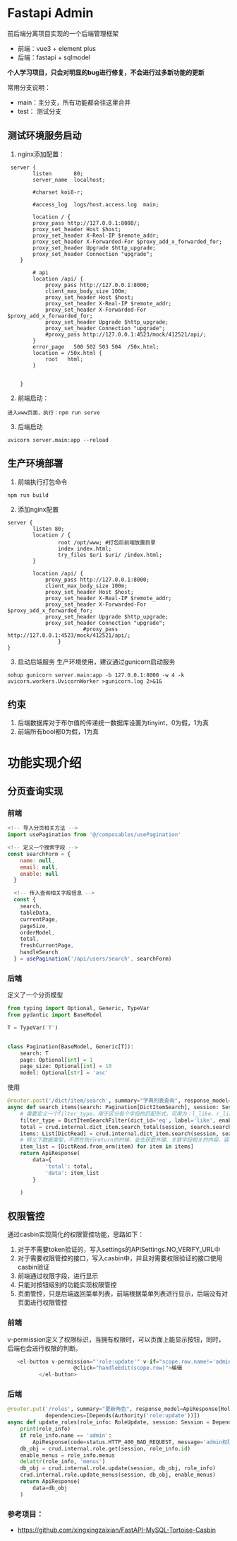 # Fastapi Admin
前后端分离项目实现的一个后端管理框架
* 前端：vue3 + element plus
* 后端：fastapi + sqlmodel

**个人学习项目，只会对明显的bug进行修复，不会进行过多新功能的更新**

常用分支说明：
* main：主分支，所有功能都会往这里合并
* test： 测试分支

## 测试环境服务启动
1. nginx添加配置：
```
 server {
        listen       80;
        server_name  localhost;

        #charset koi8-r;

        #access_log  logs/host.access.log  main;

        location / {
        proxy_pass http://127.0.0.1:8080/;
        proxy_set_header Host $host;
        proxy_set_header X-Real-IP $remote_addr;
        proxy_set_header X-Forwarded-For $proxy_add_x_forwarded_for;
        proxy_set_header Upgrade $http_upgrade;
        proxy_set_header Connection "upgrade";
    }

		# api
		location /api/ {
			proxy_pass http://127.0.0.1:8000;
			client_max_body_size 100m;
            proxy_set_header Host $host;
            proxy_set_header X-Real-IP $remote_addr;
            proxy_set_header X-Forwarded-For $proxy_add_x_forwarded_for;
            proxy_set_header Upgrade $http_upgrade;
            proxy_set_header Connection "upgrade";
			#proxy_pass http://127.0.0.1:4523/mock/412521/api/;
		}
        error_page   500 502 503 504  /50x.html;
        location = /50x.html {
            root   html;
        }


    }

```
2. 前端启动：
```
进入www页面，执行：npm run serve
```
3. 后端启动
```
uvicorn server.main:app --reload
```

## 生产环境部署
1. 前端执行打包命令
```
npm run build
```
2. 添加nginx配置
```
server {
        listen 80;
        location / {
                root /opt/www; #打包后前端放置目录
                index index.html;
                try_files $uri $uri/ /index.html;
        }

        location /api/ {
            proxy_pass http://127.0.0.1:8000;
            client_max_body_size 100m;
            proxy_set_header Host $host;
            proxy_set_header X-Real-IP $remote_addr;
            proxy_set_header X-Forwarded-For $proxy_add_x_forwarded_for;
            proxy_set_header Upgrade $http_upgrade;
            proxy_set_header Connection "upgrade";
                        #proxy_pass http://127.0.0.1:4523/mock/412521/api/;
                }
}
```
3. 启动后端服务
生产环境使用，建议通过gunicorn启动服务
```
nohup gunicorn server.main:app -b 127.0.0.1:8000 -w 4 -k uvicorn.workers.UvicornWorker >gunicorn.log 2>&1&
```

## 约束
1. 后端数据库对于布尔值的传递统一数据库设置为tinyint，0为假，1为真
2. 前端所有bool都0为假，1为真

# 功能实现介绍

## 分页查询实现
### 前端
```js
<!-- 导入分页相关方法 -->
import usePagination from '@/composables/usePagination'

<!-- 定义一个搜索字段 -->
const searchForm = {
    name: null,
    email: null,
    enable: null
  }

  <!-- 传入查询相关字段信息 -->
  const {
    search,
    tableData,
    currentPage,
    pageSize,
    orderModel,
    total,
    freshCurrentPage,
    handleSearch
  } = usePagination('/api/users/search', searchForm)
```

### 后端
定义了一个分页模型
```python
from typing import Optional, Generic, TypeVar
from pydantic import BaseModel

T = TypeVar('T')


class Pagination(BaseModel, Generic[T]):
    search: T
    page: Optional[int] = 1
    page_size: Optional[int] = 10
    model: Optional[str] = 'asc'
```

使用
```python
@router.post('/dict/item/search', summary="字典列表查询", response_model=ApiResponse[SearchResponse[DictRead]])
async def search_items(search: Pagination[DictItemSearch], session: Session = Depends(get_session)):
    # 需要定义一个filter_type，用于区分各个字段的匹配形式，可用为：l_like、r_like、like、eq、ne、lt、le、gt、ge
    filter_type = DictItemSearchFilter(dict_id='eq', label='like', enable='eq', value='like')
    total = crud.internal.dict_item.search_total(session, search.search, filter_type.dict())
    items: List[DictRead] = crud.internal.dict_item.search(session, search, filter_type.dict())
    # 转义下数据类型，不然在执行return的时候，会去获取外键、关联字段相关的内容，容易造成数据量过多等问题
    item_list = [DictRead.from_orm(item) for item in items]
    return ApiResponse(
        data={
            'total': total,
            'data': item_list
        }

    )
```

## 权限管控
通过casbin实现简化的权限管控功能，思路如下：
1. 对于不需要token验证的，写入settings的APISettings.NO_VERIFY_URL中
2. 对于需要权限管控的接口，写入casbin中，并且对需要权限验证的接口使用casbin验证
3. 前端通过权限字段，进行显示
4. 只能对按钮级别的功能实现权限管控
5. 页面管控，只是后端返回菜单列表，前端根据菜单列表进行显示，后端没有对页面进行权限管控

### 前端
v-permission定义了权限标识，当拥有权限时，可以页面上能显示按钮，同时，后端也会进行权限的判断。
```js
   <el-button v-permission="'role:update'" v-if="scope.row.name!='admin'" type="primary" size="small"
                     @click="handleEdit(scope.row)">编辑
          </el-button>
```
### 后端
```python
@router.put('/roles', summary="更新角色", response_model=ApiResponse[Role],
            dependencies=[Depends(Authority('role:update'))])
async def update_roles(role_info: RoleUpdate, session: Session = Depends(get_session)):
    print(role_info)
    if role_info.name == 'admin':
        ApiResponse(code=status.HTTP_400_BAD_REQUEST, message='admin权限组无法更新信息')
    db_obj = crud.internal.role.get(session, role_info.id)
    enable_menus = role_info.menus
    delattr(role_info, 'menus')
    db_obj = crud.internal.role.update(session, db_obj, role_info)
    crud.internal.role.update_menus(session, db_obj, enable_menus)
    return ApiResponse(
        data=db_obj
    )
```


### 参考项目：
* https://github.com/xingxingzaixian/FastAPI-MySQL-Tortoise-Casbin